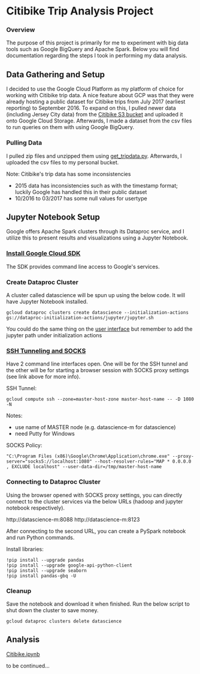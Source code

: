 # Citibike Trip Analysis Project

### Overview

The purpose of this project is primarily for me to experiment with big data tools such as Google BigQuery and Apache Spark. Below you will find documentation regarding the steps I took in performing my data analysis.

## Data Gathering and Setup

I decided to use the Google Cloud Platform as my platform of choice for working with Citibike trip data. A nice feature about GCP was that they were already hosting a public dataset for Citibike trips from July 2017 (earliest reporting) to September 2016. To expand on this, I pulled newer data (including Jersey City data) from the [Citibike S3 bucket](https://s3.amazonaws.com/tripdata/index.html) and uploaded it onto Google Cloud Storage. Afterwards, I made a dataset from the csv files to run queries on them with using Google BigQuery.

### Pulling Data

I pulled zip files and unzipped them using [get_tripdata.py](get_tripdata.py). Afterwards, I uploaded the csv files to my personal bucket.

Note: Citibike's trip data has some inconsistencies
- 2015 data has inconsistencies such as with the timestamp format; luckily Google has handled this in their public dataset
- 10/2016 to 03/2017 has some null values for usertype

## Jupyter Notebook Setup

Google offers Apache Spark clusters through its Dataproc service, and I utilize this to present results and visualizations using a Jupyter Notebook. 

### [Install Google Cloud SDK](https://cloud.google.com/sdk/) 

The SDK provides command line access to Google's services.

### Create Dataproc Cluster

A cluster called datascience will be spun up using the below code. It will have Jupyter Notebook installed.

``` 
gcloud dataproc clusters create datascience --initialization-actions gs://dataproc-initialization-actions/jupyter/jupyter.sh
```

You could do the same thing on the [user interface](https://cloud.google.com/dataproc/docs/guides/create-cluster#using_the_console_name) but remember to add the jupyter path under initialization actions

### [SSH Tunneling and SOCKS](https://cloud.google.com/dataproc/docs/concepts/accessing/cluster-web-interfaces)

Have 2 command line interfaces open. One will be for the SSH tunnel and the other will be for starting a browser session with SOCKS proxy settings (see link above for more info). 


SSH Tunnel:

```
gcloud compute ssh --zone=master-host-zone master-host-name -- -D 1080 -N
```
Notes: 
- use name of MASTER node (e.g. datascience-m for datascience)
- need Putty for Windows

SOCKS Policy:

```
"C:\Program Files (x86)\Google\Chrome\Application\chrome.exe" --proxy-server="socks5://localhost:1080" --host-resolver-rules="MAP * 0.0.0.0 , EXCLUDE localhost" --user-data-dir=/tmp/master-host-name
```
### Connecting to Dataproc Cluster

Using the browser opened with SOCKS proxy settings, you can directly connect to the cluster services via the below URLs (hadoop and jupyter notebook respectively).

http://datascience-m:8088
http://datascience-m:8123 

After connecting to the second URL, you can create a PySpark notebook and run Python commands.

Install libraries:
```
!pip install --upgrade pandas
!pip install --upgrade google-api-python-client
!pip install --upgrade seaborn
!pip install pandas-gbq -U
```

### Cleanup

Save the notebook and download it when finished. Run the below script to shut down the cluster to save money. 

```
gcloud dataproc clusters delete datascience
```

## Analysis

[Citibike.ipynb](Citibike.ipynb)

to be continued...